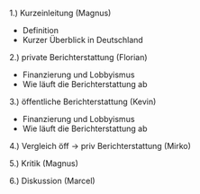 1.) Kurzeinleitung (Magnus)
* Definition
* Kurzer Überblick in Deutschland

2.) private Berichterstattung (Florian)
* Finanzierung und Lobbyismus
* Wie läuft die Berichterstattung ab

3.) öffentliche Berichterstattung (Kevin)
* Finanzierung und Lobbyismus
* Wie läuft die Berichterstattung ab

4.) Vergleich öff -> priv Berichterstattung (Mirko)

5.) Kritik (Magnus)

6.) Diskussion (Marcel)
